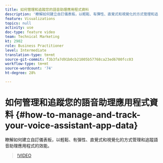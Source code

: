```yaml
---
title: 如何管理和追蹤您的語音助理應用程式資料
description: '瞭解如何建立自訂儀表板，以輕鬆、有彈性、直覺式和視覺化的方式管理和追蹤語音助理應用程式的效能。 '
feature: Visualizations
topics: null
activity: use
doc-type: feature video
team: Technical Marketing
kt: 2902
role: Business Practitioner
level: Intermediate
translation-type: tm+mt
source-git-commit: f3b3fa7d91b0cb21005b57768ca23ed6700fcc03
workflow-type: tm+mt
source-wordcount: '74'
ht-degree: 28%

---
```



# 如何管理和追蹤您的語音助理應用程式資料 {#how-to-manage-and-track-your-voice-assistant-app-data}

瞭解如何建立自訂儀表板，以輕鬆、有彈性、直覺式和視覺化的方式管理和追蹤語音助理應用程式的效能。

>[!VIDEO](https://video.tv.adobe.com/v/27224/?quality=9)

